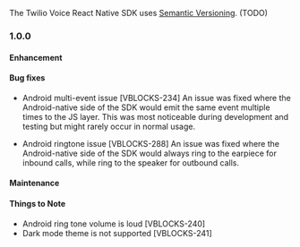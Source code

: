 The Twilio Voice React Native SDK uses [Semantic Versioning](http://www.semver.org). (TODO)

### 1.0.0

#### Enhancement

#### Bug fixes

* Android multi-event issue [VBLOCKS-234]
  An issue was fixed where the Android-native side of the SDK would emit the
  same event multiple times to the JS layer. This was most noticeable during
  development and testing but might rarely occur in normal usage.

* Android ringtone issue [VBLOCKS-288]
  An issue was fixed where the Android-native side of the SDK would always
  ring to the earpiece for inbound calls, while ring to the speaker for outbound
  calls.

#### Maintenance

#### Things to Note

* Android ring tone volume is loud [VBLOCKS-240]
* Dark mode theme is not supported [VBLOCKS-241]
